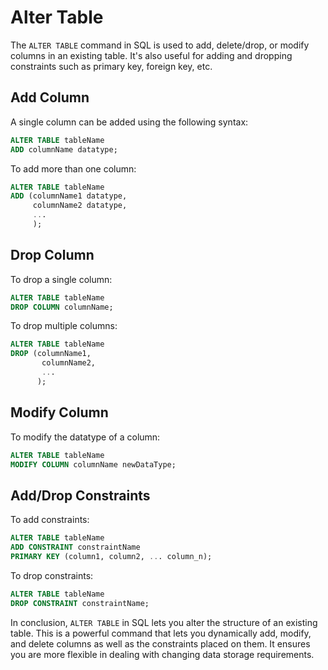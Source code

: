 # Alter Table

The `ALTER TABLE` command in SQL is used to add, delete/drop, or modify columns in an existing table. It's also useful for adding and dropping constraints such as primary key, foreign key, etc. 

## Add Column

A single column can be added using the following syntax:

```sql
ALTER TABLE tableName
ADD columnName datatype;
```

To add more than one column:

```sql
ALTER TABLE tableName
ADD (columnName1 datatype,
     columnName2 datatype,
     ...
     );
```

## Drop Column

To drop a single column:

```sql
ALTER TABLE tableName
DROP COLUMN columnName;
```

To drop multiple columns:

```sql
ALTER TABLE tableName
DROP (columnName1,
       columnName2,
       ...
      );
```

## Modify Column

To modify the datatype of a column:

```sql
ALTER TABLE tableName
MODIFY COLUMN columnName newDataType;
```

## Add/Drop Constraints

To add constraints:

```sql
ALTER TABLE tableName
ADD CONSTRAINT constraintName
PRIMARY KEY (column1, column2, ... column_n);
```

To drop constraints:

```sql
ALTER TABLE tableName
DROP CONSTRAINT constraintName;
```

In conclusion, `ALTER TABLE` in SQL lets you alter the structure of an existing table. This is a powerful command that lets you dynamically add, modify, and delete columns as well as the constraints placed on them. It ensures you are more flexible in dealing with changing data storage requirements.
